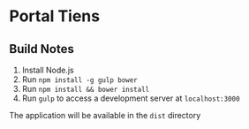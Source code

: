 # Portal Tiens

## Build Notes

1.  Install Node.js
2.  Run `npm install -g gulp bower`
3.  Run `npm install && bower install`
4.  Run `gulp` to access a development server at `localhost:3000`

The application will be available in the `dist` directory
